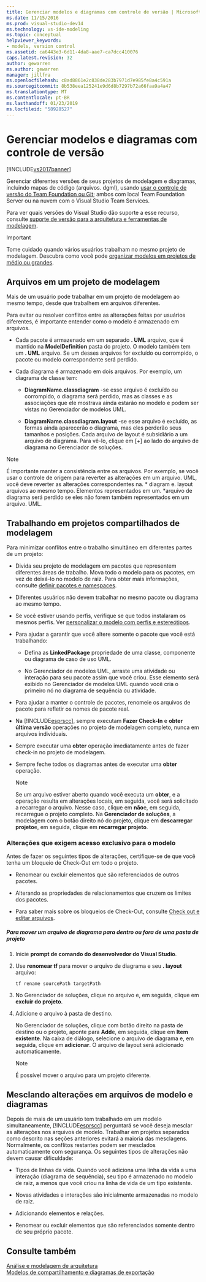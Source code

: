 ```yaml
---
title: Gerenciar modelos e diagramas com controle de versão | Microsoft Docs
ms.date: 11/15/2016
ms.prod: visual-studio-dev14
ms.technology: vs-ide-modeling
ms.topic: conceptual
helpviewer_keywords:
- models, version control
ms.assetid: ca6443e3-6d11-4da8-aae7-ca7dcc410076
caps.latest.revision: 32
author: gewarren
ms.author: gewarren
manager: jillfra
ms.openlocfilehash: c8ad8861e2c838de283b7971d7e985fe8a4c591a
ms.sourcegitcommit: 8b538eea125241e9d6d8b7297b72a66faa9a4a47
ms.translationtype: MT
ms.contentlocale: pt-BR
ms.lasthandoff: 01/23/2019
ms.locfileid: "58928527"
---
```

# <a name="manage-models-and-diagrams-under-version-control"></a>Gerenciar modelos e diagramas com controle de versão
[!INCLUDE[vs2017banner](../includes/vs2017banner.md)]

Gerenciar diferentes versões de seus projetos de modelagem e diagramas, incluindo mapas de código (arquivos. dgml), usando [usar o controle de versão do Team Foundation ou Git](http://msdn.microsoft.com/library/33267cee-fe5f-4aa3-b2cd-6d22ceace314); ambos com local Team Foundation Server ou na nuvem com o Visual Studio Team Services.  
  
 Para ver quais versões do Visual Studio dão suporte a esse recurso, consulte [suporte de versão para a arquitetura e ferramentas de modelagem](../modeling/what-s-new-for-design-in-visual-studio.md#VersionSupport).  
  
> [!IMPORTANT]
>  Tome cuidado quando vários usuários trabalham no mesmo projeto de modelagem. Descubra como você pode [organizar modelos em projetos de médio ou grandes](../modeling/structure-your-modeling-solution.md).  
  
##  <a name="ModelingProjects"></a> Arquivos em um projeto de modelagem  
 Mais de um usuário pode trabalhar em um projeto de modelagem ao mesmo tempo, desde que trabalhem em arquivos diferentes.  
  
 Para evitar ou resolver conflitos entre as alterações feitas por usuários diferentes, é importante entender como o modelo é armazenado em arquivos.  
  
-   Cada pacote é armazenado em um separado **. UML** arquivo, que é mantido na **ModelDefinition** pasta do projeto. O modelo também tem um **. UML** arquivo. Se um desses arquivos for excluído ou corrompido, o pacote ou modelo correspondente será perdido.  
  
-   Cada diagrama é armazenado em dois arquivos. Por exemplo, um diagrama de classe tem:  
  
    -   **DiagramName.classdiagram** -se esse arquivo é excluído ou corrompido, o diagrama será perdido, mas as classes e as associações que ele mostrava ainda estarão no modelo e podem ser vistas no Gerenciador de modelos UML.  
  
    -   **DiagramName.classdiagram.layout** -se esse arquivo é excluído, as formas ainda aparecerão o diagrama, mas eles perderão seus tamanhos e posições. Cada arquivo de layout é subsidiário a um arquivo de diagrama. Para vê-lo, clique em [+] ao lado do arquivo de diagrama no Gerenciador de soluções.  
  
> [!NOTE]
>  É importante manter a consistência entre os arquivos. Por exemplo, se você usar o controle de origem para reverter as alterações em um arquivo. UML, você deve reverter as alterações correspondentes na. * diagram e. layout arquivos ao mesmo tempo. Elementos representados em um. \*arquivo de diagrama será perdido se eles não forem também representados em um arquivo. UML.  
  
##  <a name="Shared"></a> Trabalhando em projetos compartilhados de modelagem  
 Para minimizar conflitos entre o trabalho simultâneo em diferentes partes de um projeto:  
  
-   Divida seu projeto de modelagem em pacotes que representem diferentes áreas de trabalho. Mova todo o modelo para os pacotes, em vez de deixá-lo no modelo de raiz. Para obter mais informações, consulte [definir pacotes e namespaces](../modeling/define-packages-and-namespaces.md).  
  
-   Diferentes usuários não devem trabalhar no mesmo pacote ou diagrama ao mesmo tempo.  
  
-   Se você estiver usando perfis, verifique se que todos instalaram os mesmos perfis. Ver [personalizar o modelo com perfis e estereótipos](../modeling/customize-your-model-with-profiles-and-stereotypes.md).  
  
-   Para ajudar a garantir que você altere somente o pacote que você está trabalhando:  
  
    -   Defina as **LinkedPackage** propriedade de uma classe, componente ou diagrama de caso de uso UML.  
  
    -   No Gerenciador de modelos UML, arraste uma atividade ou interação para seu pacote assim que você criou. Esse elemento será exibido no Gerenciador de modelos UML quando você cria o primeiro nó no diagrama de sequência ou atividade.  
  
-   Para ajudar a manter o controle de pacotes, renomeie os arquivos de pacote para refletir os nomes de pacote real.  
  
-   Na [!INCLUDE[esprscc](../includes/esprscc-md.md)], sempre executam **Fazer Check-In** e **obter última versão** operações no projeto de modelagem completo, nunca em arquivos individuais.  
  
-   Sempre executar uma **obter** operação imediatamente antes de fazer check-in no projeto de modelagem.  
  
-   Sempre feche todos os diagramas antes de executar uma **obter** operação.  
  
    > [!NOTE]
    >  Se um arquivo estiver aberto quando você executa um **obter**, e a operação resulta em alterações locais, em seguida, você será solicitado a recarregar o arquivo. Nesse caso, clique em **não**e, em seguida, recarregue o projeto completo. Na **Gerenciador de soluções**, a modelagem com o botão direito nó do projeto, clique em **descarregar projeto**e, em seguida, clique em **recarregar projeto**.  
  
###  <a name="Exclusive"></a> Alterações que exigem acesso exclusivo para o modelo  
 Antes de fazer os seguintes tipos de alterações, certifique-se de que você tenha um bloqueio de Check-Out em todo o projeto.  
  
-   Renomear ou excluir elementos que são referenciados de outros pacotes.  
  
-   Alterando as propriedades de relacionamentos que cruzem os limites dos pacotes.  
  
-   Para saber mais sobre os bloqueios de Check-Out, consulte [Check out e editar arquivos](http://msdn.microsoft.com/library/eb404d63-c448-4994-9416-3e6d50ec554a).  
  
##### <a name="to-move-a-diagram-file-in-or-out-of-a-project-folder"></a>Para mover um arquivo de diagrama para dentro ou fora de uma pasta de projeto  
  
1.  Inicie **prompt de comando do desenvolvedor do Visual Studio**.  
  
2.  Use **renomear tf** para mover o arquivo de diagrama e seu **. layout** arquivo:  
  
     `tf rename sourcePath targetPath`  
  
3.  No Gerenciador de soluções, clique no arquivo e, em seguida, clique em **excluir do projeto**.  
  
4.  Adicione o arquivo à pasta de destino.  
  
     No Gerenciador de soluções, clique com botão direito na pasta de destino ou o projeto, aponte para **Add**e, em seguida, clique em **Item existente**. Na caixa de diálogo, selecione o arquivo de diagrama e, em seguida, clique em **adicionar**. O arquivo de layout será adicionado automaticamente.  
  
    > [!NOTE]
    >  É possível mover o arquivo para um projeto diferente.  
  
##  <a name="Merging"></a> Mesclando alterações em arquivos de modelo e diagramas  
 Depois de mais de um usuário tem trabalhado em um modelo simultaneamente, [!INCLUDE[esprscc](../includes/esprscc-md.md)] perguntará se você deseja mesclar as alterações nos arquivos de modelo. Trabalhar em projetos separados como descrito nas seções anteriores evitará a maioria das mesclagens. Normalmente, os conflitos restantes podem ser mesclados automaticamente com segurança. Os seguintes tipos de alterações não devem causar dificuldade:  
  
-   Tipos de linhas da vida. Quando você adiciona uma linha da vida a uma interação (diagrama de sequência), seu tipo é armazenado no modelo de raiz, a menos que você criou na linha de vida de um tipo existente.  
  
-   Novas atividades e interações são inicialmente armazenadas no modelo de raiz.  
  
-   Adicionando elementos e relações.  
  
-   Renomear ou excluir elementos que são referenciados somente dentro de seu próprio pacote.  
  
## <a name="see-also"></a>Consulte também  
 [Análise e modelagem de arquitetura](../modeling/analyze-and-model-your-architecture.md)   
 [Modelos de compartilhamento e diagramas de exportação](../modeling/share-models-and-exporting-diagrams.md)
